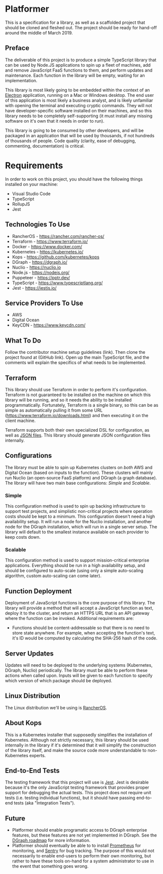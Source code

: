 # Platformer

This is a specification for a library, as well as a scaffolded project that should be cloned and fleshed out. The project should be ready for hand-off around the middle of March 2019.

## Preface

The deliverable of this project is to produce a simple TypeScript library that can be used by Node.JS applications to spin up a fleet of machines, add and remove JavaScript FaaS functions to them, and perform updates and maintenance. Each function in the library will be empty, waiting for an implementation.

This library is most likely going to be embedded within the context of an [Electron](https://electronjs.org/) application, running on a Mac or Windows desktop. The end user of this application is most likely a business analyst, and is likely unfamiliar with opening the terminal and executing cryptic commands. They will not have developer-specific software installed on their machines, and so this library needs to be completely self-supporting (it must install any missing software on it's own that it needs in order to run).

This library is going to be consumed by other developers, and will be packaged in an application that will be used by thousands, if not hundreds of thousands of people. Code quality (clarity, ease of debugging, commenting, documentation)  is critical.

# Requirements

In order to work on this project, you should have the following things installed on your machine:
- Visual Studio Code
- TypeScript
- RollupJS
- Jest


## Technologies To Use

- RancherOS - https://rancher.com/rancher-os/
- Terraform - https://www.terraform.io/
- Docker - https://www.docker.com/
- Kubernetes - https://kubernetes.io/
- Kops - https://github.com/kubernetes/kops
- DGraph - https://dgraph.io/
- Nuclio - https://nuclio.io
- Node.js - https://nodejs.org/
- Puppeteer - https://pptr.dev/
- TypeScript - https://www.typescriptlang.org/
- Jest - https://jestjs.io/

## Service Providers To Use

- AWS
- Digital Ocean
- KeyCDN - https://www.keycdn.com/

## What To Do

Follow the contributor machine setup guidelines (link). Then clone the project found at (GitHub link). Open up the main TypeScript file, and the comments will explain the specifics of what needs to be implemented.

## Terraform

This library should use Terraform in order to perform it's configuration. Terraform is not guaranteed to be installed on the machine on which this library will be running, and so it needs the ability to be installed programmatically. Fortunately, Terraform is a single binary, so this can be as simple as automatically pulling it from some URL (https://www.terraform.io/downloads.html) and then executing it on the client machine.

Terraform supports both their own specialized DSL for configuration, as well as [JSON files](https://www.terraform.io/docs/configuration/syntax-json.html). This library should generate JSON configuration files internally.

## Configurations

The library must be able to spin up Kubernetes clusters on *both* AWS and Digital Ocean (based on inputs to the function). These clusters will mainly run Nuclio (an open-source FaaS platform) and DGraph (a graph database). The library will have two main base configurations: *Simple* and *Scalable*.

### Simple

This configuration method is used to spin up backing infrastructure to support test projects, and simplistic non-critical projects where operation costs should be kept to a minimum. This configuration doesn't need a high availability setup. It will run a node for the Nuclio installation, and another node for the DGraph installation, which will run in a single server setup. The library will default to the smallest instance available on each provider to keep costs down.

### Scalable

This configuration method is used to support mission-critical enterprise applications. Everything should be run in a high availability setup, and should be configured to auto-scale (using only a simple auto-scaling algorithm, custom auto-scaling can come later).

## Function Deployment

Deployment of JavaScript functions is the core purpose of this library. The library will provide a method that will accept a JavaScript function as text, deploy it to the cluster, and return an HTTPS URL that is an API gateway where the function can be invoked. Additional requirements are:

- Functions should be content-addressable so that there is no need to store state anywhere. For example, when accepting the function's text, it's ID would be computed by calculating the SHA-256 hash of the code.

## Server Updates

Updates will need to be deployed to the underlying systems (Kubernetes, DGraph, Nuclio) periodically. The library must be able to perform these actions when called upon. Inputs will be given to each function to specify which version of which package should be deployed.

## Linux Distribution

The Linux distribution we'll be using is [RancherOS](https://rancher.com/rancher-os/).

## About Kops

This is a Kubernetes installer that supposedly simplifies the installation of Kubernetes. Although not strictly necessary, this library should be used internally in the library if it's determined that it will simplify the construction of the library itself, and make the source code more understandable to non-Kubernetes experts.

## End-to-End Tests

The testing framework that this project will use is [Jest](https://jestjs.io/). Jest is desirable because it's the only JavaScript testing framework that provides proper support for debugging the actual tests. This project does not require unit tests (i.e. testing individual functions), but it should have passing end-to-end tests (aka "Integration Tests").

## Future

- Platformer should enable programatic access to DGraph enterprise features, but these features are not yet implemented in DGraph. See the [DGraph roadmap](https://github.com/dgraph-io/dgraph/issues/2894) for more information.
- Platformer should eventually be able to to install [Prometheus](https://prometheus.io/) for monitoring, and [Sentry](https://sentry.io/welcome/) for bug tracking. The purpose of this would not necessarily to enable end-users to perform their own monitoring, but rather to have these tools on-hand for a system administrator to use in the event that something goes wrong.

